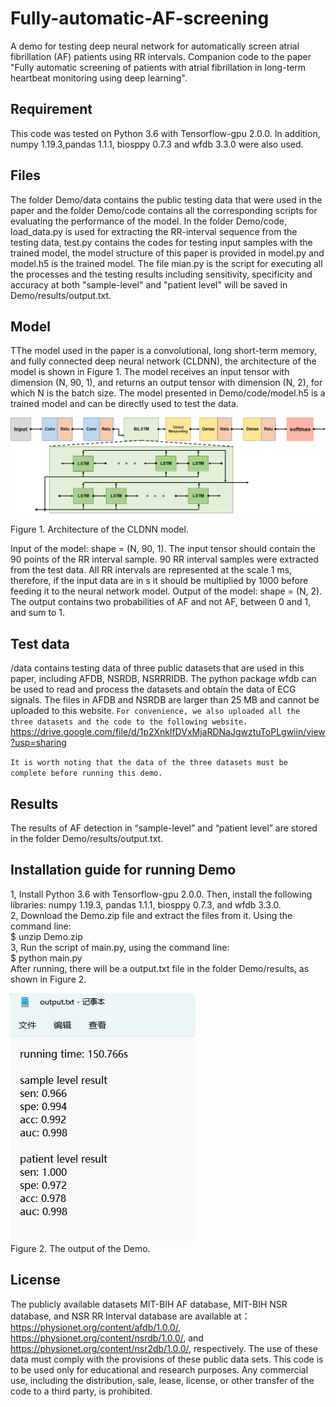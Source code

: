 # Fully-automatic-AF-screening
A demo for testing deep neural network for automatically screen atrial fibrillation (AF) patients using RR intervals. Companion code to the paper "Fully automatic screening of patients with atrial fibrillation in long-term heartbeat monitoring using deep learning".

## Requirement
This code was tested on Python 3.6 with Tensorflow-gpu 2.0.0. In addition, numpy 1.19.3,pandas 1.1.1, biosppy 0.7.3 and wfdb 3.3.0 were also used. 

## Files
The folder Demo/data contains the public testing data that were used in the paper and the folder Demo/code contains all the corresponding scripts for evaluating the performance of the model. In the folder Demo/code, load_data.py is used for extracting the RR-interval sequence from the testing data, test.py contains the codes for testing input samples with the trained model, the model structure of this paper is provided in model.py and model.h5 is the trained model. The file mian.py is the script for executing all the processes and the testing results including sensitivity, specificity and accuracy at both "sample-level" and "patient level" will be saved in Demo/results/output.txt.

## Model
TThe model used in the paper is a convolutional, long short-term memory, and fully connected deep neural network (CLDNN), the architecture of the model is shown in Figure 1. The model receives an input tensor with dimension (N, 90, 1), and returns an output tensor with dimension (N, 2), for which N is the batch size. The model presented in Demo/code/model.h5 is a trained model and can be directly used to test the data.

![image](https://github.com/hustzp/Fully-automatic-AF-screening/blob/main/Source/Figure%201.png?raw=true)

Figure 1. Architecture of the CLDNN model.

Input of the model: shape = (N, 90, 1). The input tensor should contain the 90 points of the RR interval sample. 90 RR interval samples were extracted from the test data. All RR intervals are represented at the scale 1 ms, therefore, if the input data are in s it should be multiplied by 1000 before feeding it to the neural network model.
Output of the model: shape = (N, 2). The output contains two probabilities of AF and not AF, between 0 and 1, and sum to 1. 

## Test data
/data contains testing data of three public datasets that are used in this paper, including AFDB, NSRDB, NSRRRIDB. The python package wfdb can be used to read and process the datasets and obtain the data of ECG signals. The files in AFDB and NSRDB are larger than 25 MB and cannot be uploaded to this website. `For convenience, we also uploaded all the three datasets and the code to the following website.` 
https://drive.google.com/file/d/1p2XnklfDVxMjaRDNaJgwztuToPLgwiin/view?usp=sharing

`It is worth noting that the data of the three datasets must be complete before running this demo.`

## Results
The results of AF detection in “sample-level” and “patient level” are stored in the folder Demo/results/output.txt.

## Installation guide for running Demo
1, Install Python 3.6 with Tensorflow-gpu 2.0.0. Then, install the following libraries:  numpy 1.19.3, pandas 1.1.1, biosppy 0.7.3, and wfdb 3.3.0.  
2, Download the Demo.zip file and extract the files from it. Using the command line:  
	$ unzip Demo.zip  
3, Run the script of main.py, using the command line:  
	$ python main.py  
After running, there will be a output.txt file in the folder Demo/results, as shown in Figure 2.

![image](https://github.com/hustzp/Fully-automatic-AF-screening/blob/main/Source/Figure%202.png?raw=true)  
Figure 2. The output of the Demo.

## License
The publicly available datasets MIT-BIH AF database, MIT-BIH NSR database, and NSR RR Interval database are available at：
https://physionet.org/content/afdb/1.0.0/, https://physionet.org/content/nsrdb/1.0.0/, and https://physionet.org/content/nsr2db/1.0.0/, respectively. The use of these data must comply with the provisions of these public data sets. This code is to be used only for educational and research purposes. Any commercial use, including the distribution, sale, lease, license, or other transfer of the code to a third party, is prohibited. 
